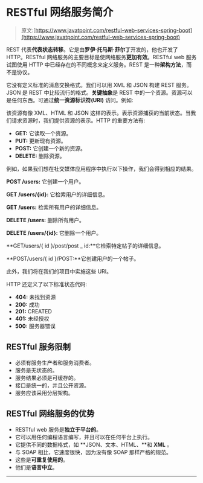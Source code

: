 # RESTful 网络服务简介

> 原文:[https://www.javatpoint.com/restful-web-services-spring-boot](https://www.javatpoint.com/restful-web-services-spring-boot)

REST 代表**代表状态转移**。它是由**罗伊·托马斯·菲尔丁**开发的，他也开发了 HTTP。RESTful 网络服务的主要目标是使网络服务**更加有效**。RESTful web 服务试图使用 HTTP 中已经存在的不同概念来定义服务。REST 是一种**架构方法**，而不是协议。

它没有定义标准的消息交换格式。我们可以用 XML 和 JSON 构建 REST 服务。JSON 是 REST 中比较流行的格式。**关键抽象**是 REST 中的一个资源。资源可以是任何东西。可通过**统一资源标识符(URI)** 访问。例如:

该资源有像 XML、HTML 和 JSON 这样的表示。表示资源捕获的当前状态。当我们请求资源时，我们提供资源的表示。HTTP 的重要方法有:

*   **GET:** 它读取一个资源。
*   **PUT:** 更新现有资源。
*   **POST:** 它创建一个新的资源。
*   **DELETE:** 删除资源。

例如，如果我们想在社交媒体应用程序中执行以下操作，我们会得到相应的结果。

**POST /users:** 它创建一个用户。

**GET /users/{id}:** 它检索用户的详细信息。

**GET /users:** 检索所有用户的详细信息。

**DELETE /users:** 删除所有用户。

**DELETE /users/{id}:** 它删除一个用户。

**GET/users/{ id }/post/post _ id:**它检索特定帖子的详细信息。

**POST/users/{ id }/POST:**它创建用户的一个帖子。

此外，我们将在我们的项目中实施这些 URI。

HTTP 还定义了以下标准状态代码:

*   **404:** 未找到资源
*   **200:** 成功
*   **201:** CREATED
*   **401:** 未经授权
*   **500:** 服务器错误

## RESTful 服务限制

*   必须有服务生产者和服务消费者。
*   服务是无状态的。
*   服务结果必须是可缓存的。
*   接口是统一的，并且公开资源。
*   服务应该采用分层架构。

## RESTful 网络服务的优势

*   RESTful web 服务是**独立于平台的**。
*   它可以用任何编程语言编写，并且可以在任何平台上执行。
*   它提供不同的数据格式，如 **JSON、文本、HTML、**和 **XML** 。
*   与 SOAP 相比，它速度很快，因为没有像 SOAP 那样严格的规范。
*   这些是**可重复使用的**。
*   他们是**语言中立**。

* * *